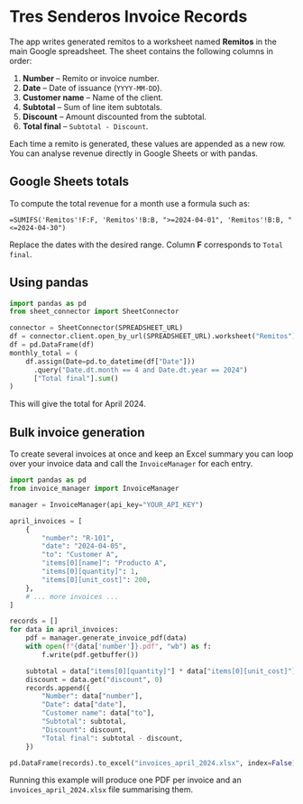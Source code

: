 # Tres Senderos Invoice Records

The app writes generated remitos to a worksheet named **Remitos** in the
main Google spreadsheet. The sheet contains the following columns in order:

1. **Number** – Remito or invoice number.
2. **Date** – Date of issuance (`YYYY-MM-DD`).
3. **Customer name** – Name of the client.
4. **Subtotal** – Sum of line item subtotals.
5. **Discount** – Amount discounted from the subtotal.
6. **Total final** – `Subtotal - Discount`.

Each time a remito is generated, these values are appended as a new row. You
can analyse revenue directly in Google Sheets or with pandas.

## Google Sheets totals

To compute the total revenue for a month use a formula such as:

```none
=SUMIFS('Remitos'!F:F, 'Remitos'!B:B, ">=2024-04-01", 'Remitos'!B:B, "<=2024-04-30")
```

Replace the dates with the desired range. Column **F** corresponds to
`Total final`.

## Using pandas

```python
import pandas as pd
from sheet_connector import SheetConnector

connector = SheetConnector(SPREADSHEET_URL)
df = connector.client.open_by_url(SPREADSHEET_URL).worksheet("Remitos").get_all_records()
df = pd.DataFrame(df)
monthly_total = (
    df.assign(Date=pd.to_datetime(df["Date"]))
      .query("Date.dt.month == 4 and Date.dt.year == 2024")
      ["Total final"].sum()
)
```

This will give the total for April 2024.

## Bulk invoice generation

To create several invoices at once and keep an Excel summary you can loop over your invoice data and call the `InvoiceManager` for each entry.

```python
import pandas as pd
from invoice_manager import InvoiceManager

manager = InvoiceManager(api_key="YOUR_API_KEY")

april_invoices = [
    {
        "number": "R-101",
        "date": "2024-04-05",
        "to": "Customer A",
        "items[0][name]": "Producto A",
        "items[0][quantity]": 1,
        "items[0][unit_cost]": 200,
    },
    # ... more invoices ...
]

records = []
for data in april_invoices:
    pdf = manager.generate_invoice_pdf(data)
    with open(f"{data['number']}.pdf", "wb") as f:
        f.write(pdf.getbuffer())

    subtotal = data["items[0][quantity]"] * data["items[0][unit_cost]"]
    discount = data.get("discount", 0)
    records.append({
        "Number": data["number"],
        "Date": data["date"],
        "Customer name": data["to"],
        "Subtotal": subtotal,
        "Discount": discount,
        "Total final": subtotal - discount,
    })

pd.DataFrame(records).to_excel("invoices_april_2024.xlsx", index=False)
```

Running this example will produce one PDF per invoice and an
`invoices_april_2024.xlsx` file summarising them.
